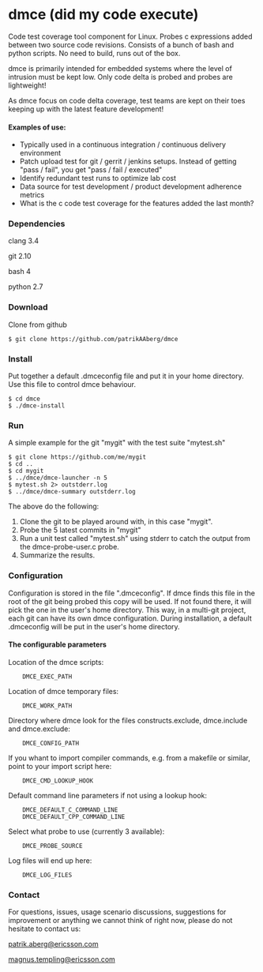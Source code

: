 # dmce (did my code execute)

Code test coverage tool component for Linux. Probes c expressions added between two source code revisions. Consists of a bunch of bash and python scripts. No need to build, runs out of the box.

dmce is primarily intended for embedded systems where the level of intrusion must be kept low. Only code delta is probed and probes are lightweight!

As dmce focus on code delta coverage, test teams are kept on their toes keeping up with the latest feature development!

#### Examples of use:

* Typically used in a continuous integration / continuous delivery environment 
* Patch upload test for git / gerrit / jenkins setups. Instead of getting "pass / fail", you get "pass / fail / executed"
* Identify redundant test runs to optimize lab cost
* Data source for test development / product development adherence metrics
* What is the c code test coverage for the features added the last month?  

### Dependencies

clang 3.4

git 2.10

bash 4

python 2.7

### Download

Clone from github

    $ git clone https://github.com/patrikAAberg/dmce

### Install

Put together a default .dmceconfig file and put it in your home directory. Use this file to control dmce behaviour.

    $ cd dmce
    $ ./dmce-install

### Run

A simple example for the git "mygit" with the test suite "mytest.sh"

    $ git clone https://github.com/me/mygit
    $ cd ..
    $ cd mygit
    $ ../dmce/dmce-launcher -n 5 
    $ mytest.sh 2> outstderr.log 
    $ ../dmce/dmce-summary outstderr.log

The above do the following:

1. Clone the git to be played around with, in this case "mygit".
2. Probe the 5 latest commits in "mygit"
3. Run a unit test called "mytest.sh" using stderr to catch the output from the dmce-probe-user.c probe.
4. Summarize the results.

### Configuration

Configuration is stored in the file ".dmceconfig". If dmce finds this file in the root of the git being probed this copy will be used. If not found there, it will pick the one in the user's home directory. This way, in a multi-git project, each git can have its own dmce configuration. During installation, a default .dmceconfig will be put in the user's home directory.

#### The configurable parameters  

Location of the dmce scripts:

        DMCE_EXEC_PATH

Location of dmce temporary files:

        DMCE_WORK_PATH

Directory where dmce look for the files constructs.exclude, dmce.include and dmce.exclude:

        DMCE_CONFIG_PATH

If you whant to import compiler commands, e.g. from a makefile or similar, point to your import script here:

        DMCE_CMD_LOOKUP_HOOK

Default command line parameters if not using a lookup hook:

        DMCE_DEFAULT_C_COMMAND_LINE
        DMCE_DEFAULT_CPP_COMMAND_LINE

Select what probe to use (currently 3 available):
    
        DMCE_PROBE_SOURCE

Log files will end up here:

        DMCE_LOG_FILES


### Contact

For questions, issues, usage scenario discussions, suggestions for improvement or anything we cannot think of right now, please do not hesitate to contact us:

patrik.aberg@ericsson.com

magnus.templing@ericsson.com
